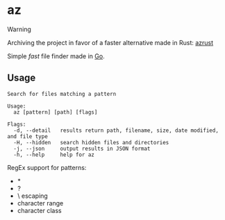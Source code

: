 # az

> [!WARNING]
> Archiving the project in favor of a faster alternative made in Rust: [azrust](https://github.com/onzecki/azrust)

Simple *fast* file finder made in [Go](https://go.dev/).

## Usage

```man
Search for files matching a pattern

Usage:
  az [pattern] [path] [flags]

Flags:
  -d, --detail   results return path, filename, size, date modified, and file type
  -H, --hidden   search hidden files and directories
  -j, --json     output results in JSON format
  -h, --help     help for az
```

RegEx support for patterns:

- \*
- ?
- \\ escaping
- character range
- character class
